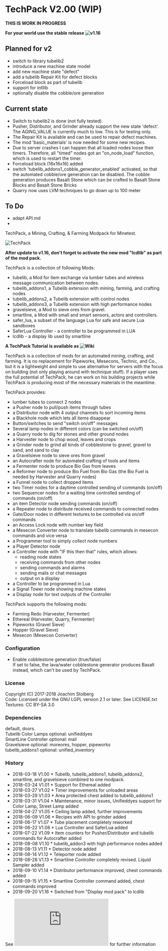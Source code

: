 # TechPack V2.00 (WIP)

**THIS IS WORK IN PROGRESS**

**For your world use the stable release ![v1.16](https://github.com/joe7575/techpack/releases/tag/v1.16)**


## Planned for v2
- switch to library tubelib2
- introduce a new machine state model
- add new machine state "defect"
- add a tubelib Repair Kit for defect blocks
- Forceload block as part of tubelib
- support for intllib
- optionally disable the cobble/ore generation

## Current state
- Switch to tubelib2 is done (not fully tested).
- Pusher, Distributor, and Grinder already support the new state 'defect'. The AGING_VALUE is currently much to low. This is for testing only.
- The Repair Kit is available and can be used to repair defect machines.
- The mod 'basic_materials' is now needed for some new recipes.
- Due to server crashes I can happen that all loaded nodes loose their timers. Therefore, all "timed" nodes got an "on_node_load" function, which is used to restart the timer. 
- Forceload block (16x16x16) added
- switch 'tubelib_addons1_cobble_generator_enabled' activated, so that the automated cobble/ore generation can be disabled.
  The cobble generation produces Basalt Stone which can be crafted to Basalt Stone Blocks and Basalt Stone Bricks
- Quarry now uses LVM techniques to go down up to 100 meter

## To Do
- adapt API.md
- 



TechPack, a Mining, Crafting, &amp; Farming Modpack for Minetest.

![TechPack](https://github.com/joe7575/techpack/blob/master/screenshot.png)

**After update to v1.16, don't forget to activate the new mod "lcdlib" as part of the mod pack.**


TechPack is a collection of following Mods:

* tubelib, a Mod for item exchange via lumber tubes and wireless message communication between nodes.
* tubelib_addons1, a Tubelib extension with mining, farming, and crafting nodes
* tubelib_addons2, a Tubelib extension with control nodes
* tubelib_addons3, a Tubelib extension with high performance nodes
* gravelsieve, a Mod to sieve ores from gravel.
* smartline, a Mod with small and smart sensors, actors and controllers.
* safer_lua, a subset of the language Lua for safe and secure Lua sandboxes
* SaferLua Controller - a controller to be programmed in LUA
* lcdlib - a display lib used by smartline


**A TechPack Tutorial is available as ![Wiki](https://github.com/joe7575/techpack/wiki)**

TechPack is a collection of mods for an automated mining, crafting, and farming. It is no replacement for Pipeworks, Mesecons, Technic, and Co., but it is a lightweight and simple to use alternative for servers with the focus on building (not only playing around with technique stuff).
If a player uses the full potential of TechPack, he can work on his building projects while TechPack is producing most of the necessary materials in the meantime. 



TechPack provides:
- lumber tubes to connect 2 nodes
- a Pusher node to pull/push items through tubes
- a Distributor node with 4 output channels to sort incoming items
- a Blackhole node which lets all items disappear
- Button/switches to send "switch on/off" messages
- Several lamp nodes in different colors (can be switched on/off)
- a Quarry node to dig for stones and other ground nodes
- a Harvester node to chop wood, leaves and crops
- a Grinder node to grind all kinds of cobblestone to gravel, gravel to sand, and sand to clay
- a Gravelsieve node to sieve ores from gravel
- an Autocrafter node for automated crafting of tools and items
- a Fermenter node to produce Bio Gas from leaves
- a Reformer node to produce Bio Fuel from Bio Gas (the Bio Fuel is needed by Harvester and Quarry nodes)
- a Funnel node to collect dropped items
- two Timer nodes for a daytime controlled sending of commands (on/off)
- two Sequencer nodes for a waiting time controlled sending of commands (on/off)
- an item Detector node sending commands (on/off)
- a Repeater node to distribute received commands to connected nodes
- Gate/Door nodes in different textures to be controlled via on/off commands
- an Access Lock node with number key field 
- a Mesecon Converter node to translate tubelib commands in mesecon commands and vice versa
- a Programmer tool to simply collect node numbers
- a Player Detector node
- a Controller node with "IF this then that" rules, which allows: 
  - reading node states
  - receiving commands from other nodes
  - sending commands and alarms
  - sending mails or chat messages
  - output on a display
- a Controller to be programmed in Lua
- a Signal Tower node showing machine states
- a Display node for text outputs of the Controller

TechPack supports the following mods:
- Farming Redo (Harvester, Fermenter)
- Ethereal (Harvester, Quarry, Fermenter)
- Pipeworks (Gravel Sieve)
- Hopper (Gravel Sieve)
- Mesecon (Mesecon Converter)


### Configuration
- Enable cobblestone generation (true/false)  
  If set to false, the lava/water cobblestone generator produces Basalt instead, 
  which can't be used by TechPack.


### License
Copyright (C) 2017-2018 Joachim Stolberg  
Code: Licensed under the GNU LGPL version 2.1 or later. See LICENSE.txt  
Textures: CC BY-SA 3.0

### Dependencies 
default, doors.  
Tubelib Color Lamps optional: unifieddyes  
SmartLine Controller optional: mail  
Gravelsieve optional: moreores, hopper, pipeworks  
tubelib_addons1 optional: unified_inventory


### History 
- 2018-03-18  V1.00  * Tubelib, tubelib_addons1, tubelib_addons2, smartline, and gravelsieve combined to one modpack.
- 2018-03-24  V1.01  * Support for Ethereal added
- 2018-03-27  V1.02  * Timer improvements for unloaded areas
- 2018-03-29  V1.03  * Area protected chest added to tubelib_addons1
- 2018-03-31  V1.04  * Maintenance, minor issues, Unifieddyes support for Color Lamp, Street Lamp added
- 2018-04-27  V1.05  * Ceiling lamp added, further improvements
- 2018-06-09  V1.06  * Recipes with API to grinder added
- 2018-06-17  V1.07  * Tube placement completely reworked
- 2018-06-22  V1.08  * Lua Controller and SaferLua added
- 2018-07-22  V1.09  * Item counters for Pusher/Distributor and tubelib commands for Autocrafter added
- 2018-08-08  V1.10  * tubelib_addon3 with high performance nodes added
- 2018-08-13  V1.11  * Detector node added
- 2018-08-14  V1.12  * Teleporter node added
- 2018-08-28  V1.13  * Smartline Controller completely revised. Liquid Sampler added
- 2018-09-10  V1.14  * Distributor performance improved, chest commands added
- 2018-09-15  V1.15  * Smartline Controller command added, chest commands improved
- 2018-09-20  V1.16  * Switched from "Display mod pack" to lcdlib

See ![releasenotes.txt](https://github.com/joe7575/techpack/blob/master/releasenotes.md) for further information